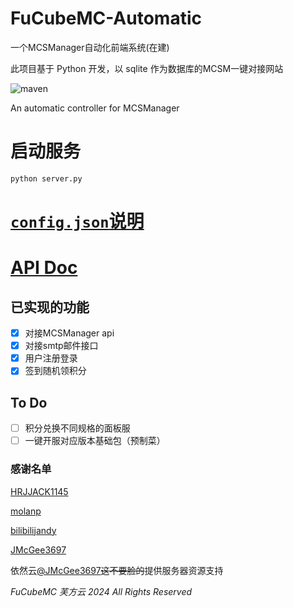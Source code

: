 # FuCubeMC-Automatic

一个MCSManager自动化前端系统(在建)

此项目基于 Python 开发，以 sqlite 作为数据库的MCSM一键对接网站

![maven](https://img.shields.io/badge/python-3.8%2B-blue)

An automatic controller for MCSManager

# 启动服务

```shell
python server.py
```

# [`config.json`说明](config.md)

# [API Doc](API.md)

## 已实现的功能

- [x] 对接MCSManager api
- [x] 对接smtp邮件接口
- [x] 用户注册登录
- [x] 签到随机领积分

## To Do

- [ ] 积分兑换不同规格的面板服
- [ ] 一键开服对应版本基础包（预制菜）

### 感谢名单

[HRJJACK1145](https://github.com/HRJJACK1145)

[molanp](https://github.com/molanp)

[bilibilijandy](https://github.com/bilibilijandy)

[JMcGee3697](https://github.com/barinfo)

依然云[@JMcGee3697](https://github.com/barinfo)~~这不要脸的~~提供服务器资源支持

*FuCubeMC 芙方云 2024 All Rights Reserved*
